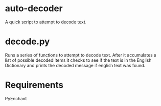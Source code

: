 # auto-decoder
A quick script to attempt to decode text.

# decode.py
Runs a series of functions to attempt to decode text. After it accumulates a list of possible decoded items it checks to see if the text is in the English Dictionary and prints the decoded message if english text was found.  

# Requirements 
PyEnchant
